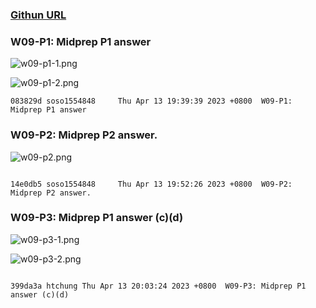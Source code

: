 ### [Githun URL](https://github.com/soso1554848/1112-1N-js-demo-211410831.git)

### W09-P1: Midprep P1 answer

![w09-p1-1.png](https://mfwasdjpuvjgzkkjlnrx.supabase.co/storage/v1/object/sign/demo-31/w09/w09-p1-1.png?token=eyJhbGciOiJIUzI1NiIsInR5cCI6IkpXVCJ9.eyJ1cmwiOiJkZW1vLTMxL3cwOS93MDktcDEtMS5wbmciLCJpYXQiOjE2ODEzODU4OTgsImV4cCI6MTcxMjkyMTg5OH0.CMgCxkSglfsxzS6evQoIwDRD8CZpjxq7cRNF9YUmBVY&t=2023-04-13T11%3A38%3A18.759Z)

![w09-p1-2.png](https://mfwasdjpuvjgzkkjlnrx.supabase.co/storage/v1/object/sign/demo-31/w09/w09-p1-2.png?token=eyJhbGciOiJIUzI1NiIsInR5cCI6IkpXVCJ9.eyJ1cmwiOiJkZW1vLTMxL3cwOS93MDktcDEtMi5wbmciLCJpYXQiOjE2ODEzODU4NzcsImV4cCI6MTcxMjkyMTg3N30.cIeBMlSZMb6RRRdXpcxAWVIsEmtKi40c7WKF7iCyWJU&t=2023-04-13T11%3A37%3A58.016Z)

```
083829d soso1554848     Thu Apr 13 19:39:39 2023 +0800  W09-P1: Midprep P1 answer

```

### W09-P2: Midprep P2 answer.

![w09-p2.png](https://mfwasdjpuvjgzkkjlnrx.supabase.co/storage/v1/object/sign/demo-31/w09/w09-p2.png?token=eyJhbGciOiJIUzI1NiIsInR5cCI6IkpXVCJ9.eyJ1cmwiOiJkZW1vLTMxL3cwOS93MDktcDIucG5nIiwiaWF0IjoxNjgxMzg2NjAzLCJleHAiOjE3MTI5MjI2MDN9.CEoAx6dbpOTYMU36NkOx5TkUw9uDMcbBujxDdegi9Fo&t=2023-04-13T11%3A50%3A04.186Z)

```

14e0db5 soso1554848     Thu Apr 13 19:52:26 2023 +0800  W09-P2: Midprep P2 answer.

```

### W09-P3: Midprep P1 answer (c)(d)

![w09-p3-1.png](https://mfwasdjpuvjgzkkjlnrx.supabase.co/storage/v1/object/sign/demo-31/w09/w09-p3-1.png?token=eyJhbGciOiJIUzI1NiIsInR5cCI6IkpXVCJ9.eyJ1cmwiOiJkZW1vLTMxL3cwOS93MDktcDMtMS5wbmciLCJpYXQiOjE2ODEzODgyMTcsImV4cCI6MTcxMjkyNDIxN30.Jv83qlf15cQTq9tklWg2b-6JsVTvYk1cB907GGu1G5k&t=2023-04-13T12%3A16%3A57.840Z)

![w09-p3-2.png](https://mfwasdjpuvjgzkkjlnrx.supabase.co/storage/v1/object/sign/demo-31/w09/w09-p3-2.png?token=eyJhbGciOiJIUzI1NiIsInR5cCI6IkpXVCJ9.eyJ1cmwiOiJkZW1vLTMxL3cwOS93MDktcDMtMi5wbmciLCJpYXQiOjE2ODEzODgyMjksImV4cCI6MTcxMjkyNDIyOX0.Ehxu8SwDNEc8-nZ7H_cwW-6A5dX9sRAdNZHOa7cfSCw&t=2023-04-13T12%3A17%3A09.525Z)

```

399da3a htchung Thu Apr 13 20:03:24 2023 +0800  W09-P3: Midprep P1 answer (c)(d)

```
